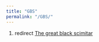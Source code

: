 ```yaml
---
title: "GBS"
permalink: "/GBS/"
---
```


1.  redirect [The great black
    scimitar](The_great_black_scimitar "wikilink")